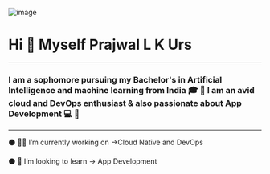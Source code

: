 ![image](https://github.com/iprajwallkurs/iprajwallkurs/assets/153601054/93bba7a7-9044-4cb9-bdbc-2a302bf8f5e2)

#                                        Hi 👋 Myself Prajwal L K Urs
------------------------------------
### I am a sophomore pursuing my Bachelor's in Artificial Intelligence and machine learning from India 🎓 📃 I am an avid cloud and DevOps enthusiast & also passionate about App Development 💻 📱
-----------------------------------
⚫️ 🧑‍💻 I’m currently working on →Cloud Native and DevOps

⚫️ 🔮 I’m looking to learn → App Development
<!--
**iprajwallkurs/iprajwallkurs** is a ✨ _special_ ✨ repository because its `README.md` (this file) appears on your GitHub profile.

Here are some ideas to get you started:

- 🔭 I’m currently working on ...
- 🌱 I’m currently learning ...
- 👯 I’m looking to collaborate on ...
- 🤔 I’m looking for help with ...
- 💬 Ask me about ...
- 📫 How to reach me: ...
- 😄 Pronouns: ...
- ⚡ Fun fact: ...
-->

